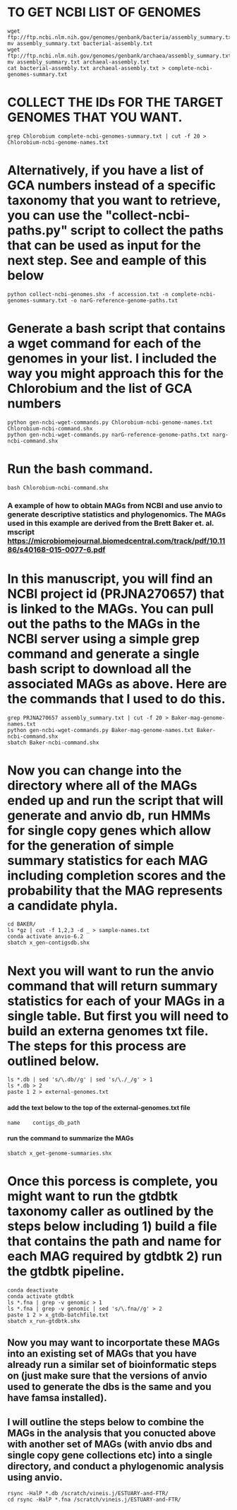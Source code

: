 # TO GET NCBI LIST OF GENOMES
    
    wget ftp://ftp.ncbi.nlm.nih.gov/genomes/genbank/bacteria/assembly_summary.txt
    mv assembly_summary.txt bacterial-assembly.txt
    wget ftp://ftp.ncbi.nlm.nih.gov/genomes/genbank/archaea/assembly_summary.txt
    mv assembly_summary.txt archaeal-assembly.txt
    cat bacterial-assembly.txt archaeal-assembly.txt > complete-ncbi-genomes-summary.txt

# COLLECT THE IDs FOR THE TARGET GENOMES THAT YOU WANT.

    grep Chlorobium complete-ncbi-genomes-summary.txt | cut -f 20 > Chlorobium-ncbi-genome-names.txt

# Alternatively, if you have a list of GCA numbers instead of a specific taxonomy that you want to retrieve, you can use the "collect-ncbi-paths.py" script to collect the paths that can be used as input for the next step.  See and eample of this below

    python collect-ncbi-genomes.shx -f accession.txt -n complete-ncbi-genomes-summary.txt -o narG-reference-genome-paths.txt

# Generate a bash script that contains a wget command for each of the genomes in your list. I included the way you might approach this for the Chlorobium and the list of GCA numbers 
 
    python gen-ncbi-wget-commands.py Chlorobium-ncbi-genome-names.txt Chlorobium-ncbi-command.shx
    python gen-ncbi-wget-commands.py narG-reference-genome-paths.txt narg-ncbi-command.shx
    
# Run the bash command. 

    bash Chlorobium-ncbi-command.shx

### A example of how to obtain MAGs from NCBI and use anvio to generate descriptive statistics and phylogenomics. The MAGs used in this example are derived from the Brett Baker et. al. mscript https://microbiomejournal.biomedcentral.com/track/pdf/10.1186/s40168-015-0077-6.pdf

# In this manuscript, you will find an NCBI project id (PRJNA270657) that is linked to the MAGs. You can pull out the paths to the MAGs in the NCBI server using a simple grep command and generate a single bash script to download all the associated MAGs as above. Here are the commands that I used to do this.

    grep PRJNA270657 assembly_summary.txt | cut -f 20 > Baker-mag-genome-names.txt
    python gen-ncbi-wget-commands.py Baker-mag-genome-names.txt Baker-ncbi-command.shx
    sbatch Baker-ncbi-command.shx
    
# Now you can change into the directory where all of the MAGs ended up and run the script that will generate and anvio db, run HMMs for single copy genes which allow for the generation of simple summary statistics for each MAG including completion scores and the probability that the MAG represents a candidate phyla.

    cd BAKER/
    ls *gz | cut -f 1,2,3 -d _ > sample-names.txt
    conda activate anvio-6.2
    sbatch x_gen-contigsdb.shx
    
# Next you will want to run the anvio command that will return summary statistics for each of your MAGs in a single table. But first you will need to build an externa genomes txt file.  The steps for this process are outlined below.

    ls *.db | sed 's/\.db//g' | sed 's/\./_/g' > 1
    ls *.db > 2
    paste 1 2 > external-genomes.txt
    
#### add the text below to the top of the external-genomes.txt file

    name	contigs_db_path
    
#### run the command to summarize the MAGs
   
    sbatch x_get-genome-summaries.shx

# Once this porcess is complete, you might want to run the gtdbtk taxonomy caller as outlined by the steps below including 1) build a file that contains the path and name for each MAG required by gtdbtk 2) run the gtdbtk pipeline. 

    conda deactivate 
    conda activate gtdbtk
    ls *.fna | grep -v genomic > 1
    ls *.fna | grep -v genomic | sed 's/\.fna//g' > 2
    paste 1 2 > x_gtdb-batchfile.txt
    sbatch x_run-gtdbtk.shx
    
## Now you may want to incorportate these MAGs into an existing set of MAGs that you have already run a similar set of bioinformatic steps on (just make sure that the versions of anvio used to generate the dbs is the same and you have famsa installed).  
## I will outline the steps below to combine the MAGs in the analysis that you conucted above with another set of MAGs (with anvio dbs and single copy gene collections etc) into a single directory, and conduct a phylogenomic analysis using anvio.  

    rsync -HalP *.db /scratch/vineis.j/ESTUARY-and-FTR/
    cd rsync -HalP *.fna /scratch/vineis.j/ESTUARY-and-FTR/
    
    
    
    
    
    
    
    


